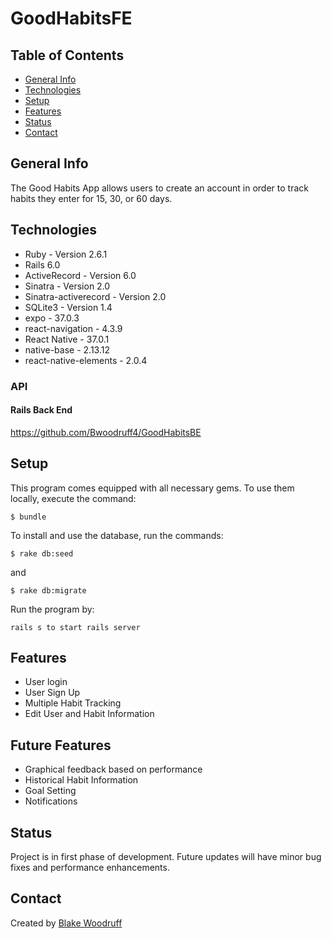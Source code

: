 # GoodHabitsFE
## Table of Contents
* [General Info](#general-info)
* [Technologies](#technologies)
* [Setup](#setup)
* [Features](#features)
* [Status](#status)
* [Contact](#contact)

## General Info

The Good Habits App allows users to create an account in order to track habits they enter for 15, 30, or 60 days.

## Technologies

* Ruby - Version 2.6.1
* Rails 6.0
* ActiveRecord - Version 6.0 
* Sinatra - Version 2.0
* Sinatra-activerecord -  Version 2.0
* SQLite3 - Version 1.4
* expo - 37.0.3
* react-navigation - 4.3.9
* React Native - 37.0.1
* native-base - 2.13.12
* react-native-elements - 2.0.4

### API

#### Rails Back End
https://github.com/Bwoodruff4/GoodHabitsBE

## Setup

This program comes equipped with all necessary gems. To use them locally, execute the command:

`$ bundle`

To install and use the database, run the commands:

`$ rake db:seed `

and 

`$ rake db:migrate`

Run the program by: 

`rails s to start rails server`

## Features

* User login
* User Sign Up
* Multiple Habit Tracking
* Edit User and Habit Information

## Future Features

* Graphical feedback based on performance
* Historical Habit Information
* Goal Setting
* Notifications


## Status

Project is in first phase of development. Future updates will have minor bug fixes and performance enhancements.

## Contact
Created by [Blake Woodruff](http://www.linkedin.com/in/blakewoodruffengineer)

